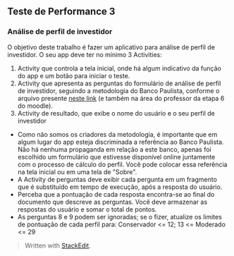 
## Teste de Performance 3

### Análise de perfil de investidor

O objetivo deste trabalho é fazer um aplicativo para análise de perfil de investidor. O seu app deve ter no mínimo 3 Activities:

1. Activity que controla a tela inicial, onde há algum indicativo da função do app e um botão para iniciar o teste.
2. Activity que apresenta as perguntas do formulário de análise de perfil de investidor, seguindo a metodologia do Banco Paulista, conforme o arquivo presente [neste link](https://www.bancopaulista.com.br/Arquivos/QuestionarioAPI.pdf) (e também na área do professor da etapa 6 do moodle).
3. Activity de resultado, que exibe o nome do usuário e o seu perfil de investidor

* Como não somos os criadores da metodologia, é importante que em algum lugar do app esteja discriminada a referência ao Banco Paulista. Não há nenhuma propaganda em relação a este banco, apenas foi escolhido um formulário que estivesse disponível online juntamente com o processo de cálculo do perfil. Você pode colocar essa referência na tela inicial ou em uma tela de "Sobre".
* A Activity de perguntas deve exibir cada pergunta em um fragmento que é substituído em tempo de execução, após a resposta do usuário.
* Perceba que a pontuação de cada resposta encontra-se ao final do documento que descreve as perguntas. Você deve armazenar as respostas do usuário e somar o total de pontos.
* As perguntas 8 e 9 podem ser ignoradas; se o fizer, atualize os limites de pontuação de cada perfil para: Conservador <= 12; 13 <= Moderado <= 29





> Written with [StackEdit](https://stackedit.io/).
<!--stackedit_data:
eyJoaXN0b3J5IjpbMzQ1NTc0MTRdfQ==
-->